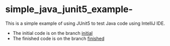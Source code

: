 # simple_java_junit5_example-
This is a simple example of using JUnit5 to test Java code using IntelliJ IDE.

+ The initial code is on the branch [initial](https://github.com/stealthness/java-simple-junit5-example/tree/initial)
+ The finished code is on the branch [finished](https://github.com/stealthness/java-simple-junit5-example/tree/finished)
